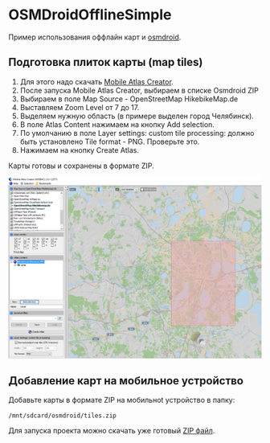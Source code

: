 # OSMDroidOfflineSimple

Пример использования оффлайн карт и [osmdroid](https://github.com/osmdroid/osmdroid).

## Подготовка плиток карты (map tiles)
1. Для этого надо скачать [Mobile Atlas Creator](http://mobac.sourceforge.net/).
2. После запуска Mobile Atlas Creator, выбираем в списке Osmdroid ZIP
3. Выбираем в поле Map Source - OpenStreetMap HikebikeMap.de
4. Выставляем Zoom Level от 7 до 17. 
5. Выделяем нужную область (в примере выделен город Челябинск). 
6. В поле Atlas Content нажимаем на кнопку Add selection.
7. По умолчанию в поле Layer settings: custom tile processing: должно быть установлено Tile format - PNG. Проверьте это.
8. Нажимаем на кнопку Create Atlas.

Карты готовы и сохранены в формате ZIP.

![Скриншот](https://github.com/EgorChe/OSMDroidOfflineSimple/blob/master/image/image.PNG)

## Добавление карт на мобильное устройство

Добавьте карты в формате ZIP на мобильноt устройство в папку:
```
/mnt/sdcard/osmdroid/tiles.zip
```

Для запуска проекта можно скачать уже готовый [ZIP файл](http://www.dropwizard.io/1.0.2/docs/).
